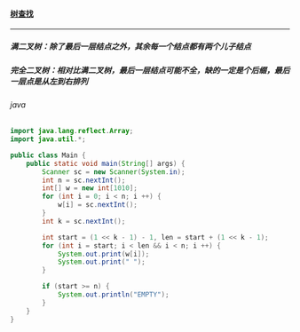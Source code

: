 #### <a href="https://www.acwing.com/problem/content/3540/">树查找</a>

-------------------

##### 满二叉树：除了最后一层结点之外，其余每一个结点都有两个儿子结点

##### 完全二叉树：相对比满二叉树，最后一层结点可能不全，缺的一定是个后缀，最后一层点是从左到右排列

###### java

```java
import java.lang.reflect.Array;
import java.util.*;

public class Main {
    public static void main(String[] args) {
        Scanner sc = new Scanner(System.in);
        int n = sc.nextInt();
        int[] w = new int[1010];
        for (int i = 0; i < n; i ++) {
            w[i] = sc.nextInt();
        }
        int k = sc.nextInt();

        int start = (1 << k - 1) - 1, len = start + (1 << k - 1);
        for (int i = start; i < len && i < n; i ++) {
            System.out.print(w[i]);
            System.out.print(" ");
        }

        if (start >= n) {
            System.out.println("EMPTY");
        }
    }
}
```

